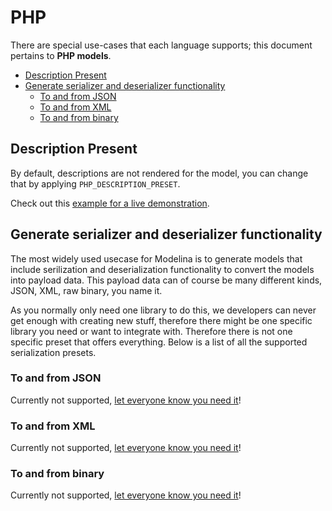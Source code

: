 # PHP
There are special use-cases that each language supports; this document pertains to **PHP models**.

<!-- toc is generated with GitHub Actions do not remove toc markers -->

<!-- toc -->

- [Description Present](#description-present)
- [Generate serializer and deserializer functionality](#generate-serializer-and-deserializer-functionality)
  * [To and from JSON](#to-and-from-json)
  * [To and from XML](#to-and-from-xml)
  * [To and from binary](#to-and-from-binary)

<!-- tocstop -->

## Description Present

By default, descriptions are not rendered for the model, you can change that by applying `PHP_DESCRIPTION_PRESET`.

Check out this [example for a live demonstration](../../examples/php-generate-documentation-preset).

## Generate serializer and deserializer functionality

The most widely used usecase for Modelina is to generate models that include serilization and deserialization functionality to convert the models into payload data. This payload data can of course be many different kinds, JSON, XML, raw binary, you name it.

As you normally only need one library to do this, we developers can never get enough with creating new stuff, therefore there might be one specific library you need or want to integrate with. Therefore there is not one specific preset that offers everything. Below is a list of all the supported serialization presets. 

### To and from JSON
Currently not supported, [let everyone know you need it](https://github.com/asyncapi/modelina/issues/new?assignees=&labels=enhancement&template=enhancement.md)!

### To and from XML
Currently not supported, [let everyone know you need it](https://github.com/asyncapi/modelina/issues/new?assignees=&labels=enhancement&template=enhancement.md)!

### To and from binary
Currently not supported, [let everyone know you need it](https://github.com/asyncapi/modelina/issues/new?assignees=&labels=enhancement&template=enhancement.md)!
